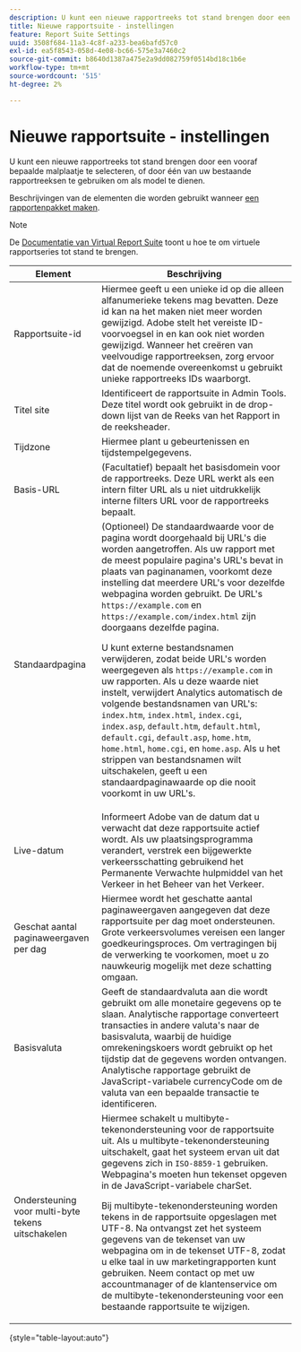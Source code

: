 ```yaml
---
description: U kunt een nieuwe rapportreeks tot stand brengen door een vooraf bepaalde malplaatje te selecteren, of door één van uw bestaande rapportreeksen te gebruiken om als model te dienen.
title: Nieuwe rapportsuite - instellingen
feature: Report Suite Settings
uuid: 3508f684-11a3-4c8f-a233-bea6bafd57c0
exl-id: ea5f8543-058d-4e08-bc66-575e3a7460c2
source-git-commit: b8640d1387a475e2a9dd082759f0514bd18c1b6e
workflow-type: tm+mt
source-wordcount: '515'
ht-degree: 2%

---
```


# Nieuwe rapportsuite - instellingen

U kunt een nieuwe rapportreeks tot stand brengen door een vooraf bepaalde malplaatje te selecteren, of door één van uw bestaande rapportreeksen te gebruiken om als model te dienen.

Beschrijvingen van de elementen die worden gebruikt wanneer [een rapportenpakket maken](/help/admin/admin/c-manage-report-suites/c-new-report-suite/t-create-a-report-suite.md).

>[!NOTE]
>
>De [Documentatie van Virtual Report Suite](/help/components/vrs/c-workflow-vrs/vrs-create.md) toont u hoe te om virtuele rapportseries tot stand te brengen.

| Element | Beschrijving |
| --- | --- |
| Rapportsuite-id | Hiermee geeft u een unieke id op die alleen alfanumerieke tekens mag bevatten. Deze id kan na het maken niet meer worden gewijzigd. Adobe stelt het vereiste ID-voorvoegsel in en kan ook niet worden gewijzigd.  Wanneer het creëren van veelvoudige rapportreeksen, zorg ervoor dat de noemende overeenkomst u gebruikt unieke rapportreeks IDs waarborgt. |
| Titel site | Identificeert de rapportsuite in Admin Tools. Deze titel wordt ook gebruikt in de drop-down lijst van de Reeks van het Rapport in de reeksheader. |
| Tijdzone | Hiermee plant u gebeurtenissen en tijdstempelgegevens. |
| Basis-URL | (Facultatief) bepaalt het basisdomein voor de rapportreeks. Deze URL werkt als een intern filter URL als u niet uitdrukkelijk interne filters URL voor de rapportreeks bepaalt. |
| Standaardpagina | (Optioneel) De standaardwaarde voor de pagina wordt doorgehaald bij URL&#39;s die worden aangetroffen. Als uw rapport met de meest populaire pagina&#39;s URL&#39;s bevat in plaats van paginanamen, voorkomt deze instelling dat meerdere URL&#39;s voor dezelfde webpagina worden gebruikt.  De URL&#39;s `https://example.com` en `https://example.com/index.html` zijn doorgaans dezelfde pagina.<p> U kunt externe bestandsnamen verwijderen, zodat beide URL&#39;s worden weergegeven als `https://example.com` in uw rapporten. Als u deze waarde niet instelt, verwijdert Analytics automatisch de volgende bestandsnamen van URL&#39;s: `index.htm`, `index.html`, `index.cgi`, `index.asp`,  `default.htm`, `default.html`, `default.cgi`, `default.asp`, `home.htm`, `home.html`, `home.cgi`, en `home.asp`. Als u het strippen van bestandsnamen wilt uitschakelen, geeft u een standaardpaginawaarde op die nooit voorkomt in uw URL&#39;s. |
| Live-datum | Informeert Adobe van de datum dat u verwacht dat deze rapportsuite actief wordt. Als uw plaatsingsprogramma verandert, verstrek een bijgewerkte verkeersschatting gebruikend het Permanente Verwachte hulpmiddel van het Verkeer in het Beheer van het Verkeer. |
| Geschat aantal paginaweergaven per dag | Hiermee wordt het geschatte aantal paginaweergaven aangegeven dat deze rapportsuite per dag moet ondersteunen. Grote verkeersvolumes vereisen een langer goedkeuringsproces. Om vertragingen bij de verwerking te voorkomen, moet u zo nauwkeurig mogelijk met deze schatting omgaan. |
| Basisvaluta | Geeft de standaardvaluta aan die wordt gebruikt om alle monetaire gegevens op te slaan. Analytische rapportage converteert transacties in andere valuta&#39;s naar de basisvaluta, waarbij de huidige omrekeningskoers wordt gebruikt op het tijdstip dat de gegevens worden ontvangen. Analytische rapportage gebruikt de JavaScript-variabele currencyCode om de valuta van een bepaalde transactie te identificeren. |
| Ondersteuning voor multi-byte tekens uitschakelen | Hiermee schakelt u multibyte-tekenondersteuning voor de rapportsuite uit. Als u multibyte-tekenondersteuning uitschakelt, gaat het systeem ervan uit dat gegevens zich in `ISO-8859-1` gebruiken. Webpagina&#39;s moeten hun tekenset opgeven in de JavaScript-variabele charSet. <p>Bij multibyte-tekenondersteuning worden tekens in de rapportsuite opgeslagen met UTF-8. Na ontvangst zet het systeem gegevens van de tekenset van uw webpagina om in de tekenset UTF-8, zodat u elke taal in uw marketingrapporten kunt gebruiken.  Neem contact op met uw accountmanager of de klantenservice om de multibyte-tekenondersteuning voor een bestaande rapportsuite te wijzigen. |

{style="table-layout:auto"}
